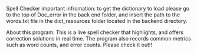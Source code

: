 Spell Checker
important infromation:
to get the dictionary to load please go to the top of Doc_error in the back end folder, and insert the path to the words.txt file in the dict_resources folder located in the backend directory.

About
this program: This is a live spell checker that highlights, and offers correction solutions in real time. The program also records common metrics such as word counts, and error counts. Please check it out!!
